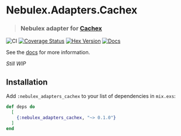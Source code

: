 # Nebulex.Adapters.Cachex
> ### Nebulex adapter for [Cachex][Cachex]

[Cachex]: https://github.com/whitfin/cachex

![CI](https://github.com/cabol/nebulex_adapters_cachex/workflows/CI/badge.svg)
[![Coverage Status](https://coveralls.io/repos/github/cabol/nebulex_adapters_cachex/badge.svg?branch=main)](https://coveralls.io/github/cabol/nebulex_adapters_cachex?branch=main)
[![Hex Version](https://img.shields.io/hexpm/v/nebulex_adapters_cachex.svg)](https://hex.pm/packages/nebulex_adapters_cachex)
[![Docs](https://img.shields.io/badge/docs-hexpm-blue.svg)](https://hexdocs.pm/nebulex_adapters_cachex)

See the [docs](https://hexdocs.pm/nebulex_adapters_cachex/)
for more information.

*Still WIP*

## Installation

Add `:nebulex_adapters_cachex` to your list of dependencies in `mix.exs`:

```elixir
def deps do
  [
    {:nebulex_adapters_cachex, "~> 0.1.0"}
  ]
end
```
